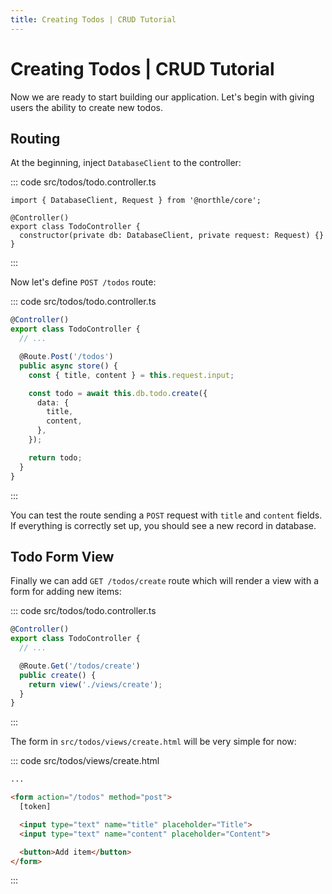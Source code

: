 ```yaml
---
title: Creating Todos | CRUD Tutorial
---
```


# Creating Todos | CRUD Tutorial

Now we are ready to start building our application. Let's begin with giving users the ability to create new todos.

## Routing

At the beginning, inject `DatabaseClient` to the controller:

::: code src/todos/todo.controller.ts
```ts{1,5}
import { DatabaseClient, Request } from '@northle/core';

@Controller()
export class TodoController {
  constructor(private db: DatabaseClient, private request: Request) {}
}
```
:::

Now let's define `POST /todos` route:

::: code src/todos/todo.controller.ts
```ts
@Controller()
export class TodoController {
  // ...

  @Route.Post('/todos')
  public async store() {
    const { title, content } = this.request.input;

    const todo = await this.db.todo.create({
      data: {
        title,
        content,
      },
    });

    return todo;
  }
}
```
:::

You can test the route sending a `POST` request with `title` and `content` fields. If everything is correctly set up, you should see a new record in database.

## Todo Form View

Finally we can add `GET /todos/create` route which will render a view with a form for adding new items:

::: code src/todos/todo.controller.ts
```ts
@Controller()
export class TodoController {
  // ...

  @Route.Get('/todos/create')
  public create() {
    return view('./views/create');
  }
}
```
:::

The form in `src/todos/views/create.html` will be very simple for now:

::: code src/todos/views/create.html
```html
...

<form action="/todos" method="post">
  [token]

  <input type="text" name="title" placeholder="Title">
  <input type="text" name="content" placeholder="Content">

  <button>Add item</button>
</form>
```
:::
